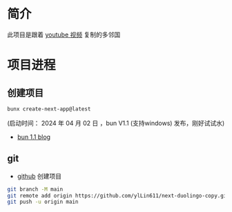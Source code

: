 # 简介

此项目是跟着 [youtube 视频](https://www.youtube.com/watch?v=dP75Khfy4s4) 复制的多邻国

# 项目进程

## 创建项目

```bash
bunx create-next-app@latest
```

(启动时间： 2024 年 04 月 02 日 ，bun V1.1 (支持windows) 发布，刚好试试水)

- [bun 1.1 blog](https://bun.sh/blog/bun-v1.1)

## git

- [github](https://github.com/ylLin611/next-duolingo-copy) 创建项目

```bash
git branch -M main
git remote add origin https://github.com/ylLin611/next-duolingo-copy.git
git push -u origin main
```

